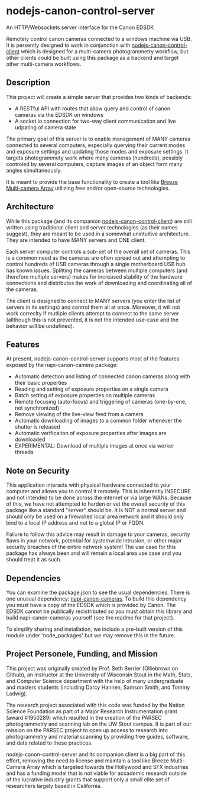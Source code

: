 # nodejs-canon-control-server
An HTTP/Websockets server interface for the Canon EDSDK

Remotely control canon cameras connected to a windows machine via USB.  It is persently designed to work in conjunction with [nodejs-canon-control-client](https://github.com/UWStout/nodejs-canon-control-client) which is designed for a multi-camera photogrammetry workflow, but other clients could be built using this package as a backend and target other multi-camera workflows.

## Description
This project will create a simple server that provides two kinds of backends:
- A RESTful API with routes that allow query and control of canon cameras via the EDSDK on windows
- A socket.io connection for two-way client communication and live udpating of camera state

The primary goal of this server is to enable management of MANY cameras connected to several computers, especially querying their current modes and exposure settings and updating those modes and exposure settings.  It targets photogrammety work where many cameras (hundreds), possibly controled by several computers, capture images of an object form many angles simultaneously.

It is meant to provide the base functionality to create a tool like [Breeze Multi-camera Array](https://www.breezesys.com/solutions/breeze-multi-camera-event/) utilizing free and/or open-source technologies.

## Architecture
While this package (and its companion [nodejs-canon-control-client](https://github.com/UWStout/nodejs-canon-control-client)) are still written using traditional client and server technologies (as their names suggest), they are meant to be used in a somewhat unintuitive architecture.  They are intended to have MANY servers and ONE client.

Each server computer controls a sub-set of the overall set of cameras.  This is a common need as the cameras are often spread out and attempting to control hundreds of USB cameras through a single motherboard USB hub has known issues.  Splitting the cameras between multiple computers (and therefore multiple servers) makes for increased stability of the hardware connections and distributes the work of downloading and coordinating all of the cameras.

The client is designed to connect to MANY servers (you enter the list of servers in its settings) and control them all at once.  Moreover, it will not work correclty if mutliple clients attempt to connect to the same server (allthough this is not prevented, it is not the intended use-case and the behavior will be undefined).

## Features
At present, nodejs-canon-control-server supports most of the features exposed by the napi-canon-camera package:
- Automatic detection and listing of connected canon cameras along with their basic properties
- Reading and setting of exposure properties on a single camera
- Batch setting of exposure properties on multiple cameras
- Remote focusing (auto-focus) and triggering of cameras (one-by-one, not synchronized)
- Remove viewing of the live-view feed from a camera
- Automatic downloading of images to a common folder whenever the shutter is released
- Automatic verificaiton of exposure properties after images are downloaded
- EXPERIMENTAL: Download of multiple images at once via worker threads

## Note on Security
This application interacts with physical hardware connected to your computer and allows you to control it remotely. This is inherently INSECURE and not intended to be done across the internet or via large WANs. Because of this, we have not attempted to harden or vet the overall security of this package like a standard "server" should be. It is NOT a normal server and should only be used on a firewalled local area network and it should only bind to a local IP address and not to a global IP or FQDN.

Failure to follow this advice may result in damage to your cameras, security flaws in your network, potential for systemwide intrusion, or other major security breaches of the entire network system! The use case for this package has always been and will remain a local area use case and you should treat it as such.

## Dependencies
You can examine the package.json to see the usual dependencies.  There is one unusual dependency: [napi-canon-cameras](https://github.com/dimensional-de/napi-canon-cameras).  To build this dependency you must have a copy of the EDSDK which is provided by Canon.  The EDSDK cannot be publically redistributed so you must obtain this library and build napi-canon-cameras yourself (see the readme for that project).

To simplify sharing and installation, we include a pre-built version of this module under 'node_packages' but we may remove this in the future.

## Project Personele, Funding, and Mission
This project was originally created by Prof. Seth Berrier (Olliebrown on Github), an instructor at the University of Wisconsin Stout in the Math, Stats, and Computer Science department with the help of many undergraduate and masters students (including Darcy Hannen, Samson Smith, and Tommy Ladwig).

The research project associated with this code was funded by the Nation Science Foundation as part of a Major Research Instrumentation grant (award #1950289) which resulted in the creation of the PARSEC photogrammetry and scanning lab on the UW Stout campus.  It is part of our mission on the PARSEC project to open up access to research into photogrammetry and material scanning by providing free guides, software, and data related to these practices.

nodejs-canon-control-server and its companion client is a big part of this effort, removing the need to license and maintain a tool like Breeze Multi-Camera Array which is targeted towards the Hollywood and SFX industries and has a funding model that is not viable for accademic research outside of the lucrative industry grants that support only a small elite set of researchers largely based in California.
